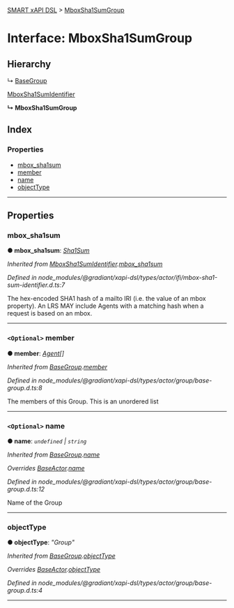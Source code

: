 [SMART xAPI DSL](../README.md) > [MboxSha1SumGroup](../interfaces/mboxsha1sumgroup.md)

# Interface: MboxSha1SumGroup

## Hierarchy

↳  [BaseGroup](basegroup.md)

 [MboxSha1SumIdentifier](mboxsha1sumidentifier.md)

**↳ MboxSha1SumGroup**

## Index

### Properties

* [mbox_sha1sum](mboxsha1sumgroup.md#mbox_sha1sum)
* [member](mboxsha1sumgroup.md#member)
* [name](mboxsha1sumgroup.md#name)
* [objectType](mboxsha1sumgroup.md#objecttype)

---

## Properties

<a id="mbox_sha1sum"></a>

###  mbox_sha1sum

**● mbox_sha1sum**: *[Sha1Sum](../#sha1sum)*

*Inherited from [MboxSha1SumIdentifier](mboxsha1sumidentifier.md).[mbox_sha1sum](mboxsha1sumidentifier.md#mbox_sha1sum)*

*Defined in node_modules/@gradiant/xapi-dsl/types/actor/ifi/mbox-sha1-sum-identifier.d.ts:7*

The hex-encoded SHA1 hash of a mailto IRI (i.e. the value of an mbox property). An LRS MAY include Agents with a matching hash when a request is based on an mbox.

___
<a id="member"></a>

### `<Optional>` member

**● member**: *[Agent](../#agent)[]*

*Inherited from [BaseGroup](basegroup.md).[member](basegroup.md#member)*

*Defined in node_modules/@gradiant/xapi-dsl/types/actor/group/base-group.d.ts:8*

The members of this Group. This is an unordered list

___
<a id="name"></a>

### `<Optional>` name

**● name**: *`undefined` \| `string`*

*Inherited from [BaseGroup](basegroup.md).[name](basegroup.md#name)*

*Overrides [BaseActor](baseactor.md).[name](baseactor.md#name)*

*Defined in node_modules/@gradiant/xapi-dsl/types/actor/group/base-group.d.ts:12*

Name of the Group

___
<a id="objecttype"></a>

###  objectType

**● objectType**: *"Group"*

*Inherited from [BaseGroup](basegroup.md).[objectType](basegroup.md#objecttype)*

*Overrides [BaseActor](baseactor.md).[objectType](baseactor.md#objecttype)*

*Defined in node_modules/@gradiant/xapi-dsl/types/actor/group/base-group.d.ts:4*

___

